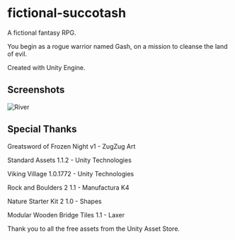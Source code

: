 # fictional-succotash

A fictional fantasy RPG. 

You begin as a rogue warrior named Gash, on a mission to cleanse the land of evil.

Created with Unity Engine.

## Screenshots

![River](https://github.com/angusy29/fictional-succotash/tree/master/Screenshots/river.png "River")


## Special Thanks

Greatsword of Frozen Night v1 - ZugZug Art

Standard Assets 1.1.2 - Unity Technologies

Viking Village 1.0.1772 - Unity Technologies

Rock and Boulders 2 1.1 - Manufactura K4

Nature Starter Kit 2 1.0 - Shapes

Modular Wooden Bridge Tiles 1.1 - Laxer

Thank you to all the free assets from the Unity Asset Store.
